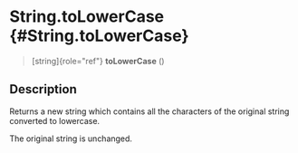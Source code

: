 String.toLowerCase {#String.toLowerCase}
==================

> [string]{role="ref"} **toLowerCase** ()

Description
-----------

Returns a new string which contains all the characters of the original
string converted to lowercase.

The original string is unchanged.
